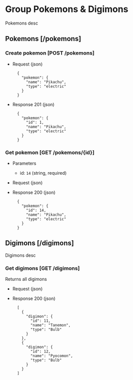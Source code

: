 <!-- include(/Users/someuser/api_header_demo.md) -->

# Group Pokemons & Digimons

Pokemons desc

## Pokemons [/pokemons]


### Create pokemon [POST /pokemons]




+ Request  (json)

        {
          "pokemon": {
            "name": "Pikachu",
            "type": "electric"
          }
        }
+ Response 201 (json)

        {
          "pokemon": {
            "id": 1,
            "name": "Pikachu",
            "type": "electric"
          }
        }
### Get pokemon [GET /pokemons/{id}]



+ Parameters
    + id: `14` (string, required)

+ Request  (json)
+ Response 200 (json)

        {
          "pokemon": {
            "id": 14,
            "name": "Pikachu",
            "type": "electric"
          }
        }

## Digimons [/digimons]

Digimons desc
### Get digimons [GET /digimons]

Returns all digimons


+ Request  (json)
+ Response 200 (json)

        [
          {
            "digimon": {
              "id": 11,
              "name": "Tanemon",
              "type": "Bulb"
            }
          },
          {
            "digimon": {
              "id": 12,
              "name": "Pyocomon",
              "type": "Bulb"
            }
          }
        ]
